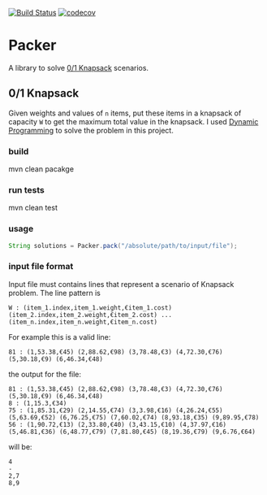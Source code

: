 [![Build Status](https://travis-ci.org/khorshidi/packer.svg?branch=master)](https://travis-ci.org/khorshidi/packer)
[![codecov](https://codecov.io/gh/khorshidi/packer/branch/master/graph/badge.svg)](https://codecov.io/gh/khorshidi/packer)
# Packer
A library to solve [0/1 Knapsack](https://en.wikipedia.org/wiki/Knapsack_problem) scenarios.

## 0/1 Knapsack
Given weights and values of `n` items, put these items in a knapsack of capacity `W` to get the maximum total value in the knapsack.
I used [Dynamic Programming](https://en.wikipedia.org/wiki/Dynamic_programming) to solve the problem in this project.

### build
mvn clean pacakge

### run tests
mvn clean test

### usage
``` java
String solutions = Packer.pack("/absolute/path/to/input/file");
```
### input file format
Input file must contains lines that represent a scenario of Knapsack problem.
The line pattern is
```
W : (item_1.index,item_1.weight,€item_1.cost) (item_2.index,item_2.weight,€item_2.cost) ... (item_n.index,item_n.weight,€item_n.cost)
```
For example this is a valid line:
```
81 : (1,53.38,€45) (2,88.62,€98) (3,78.48,€3) (4,72.30,€76) (5,30.18,€9) (6,46.34,€48)
```
the output for the file:
```
81 : (1,53.38,€45) (2,88.62,€98) (3,78.48,€3) (4,72.30,€76) (5,30.18,€9) (6,46.34,€48)
8 : (1,15.3,€34)
75 : (1,85.31,€29) (2,14.55,€74) (3,3.98,€16) (4,26.24,€55) (5,63.69,€52) (6,76.25,€75) (7,60.02,€74) (8,93.18,€35) (9,89.95,€78) 
56 : (1,90.72,€13) (2,33.80,€40) (3,43.15,€10) (4,37.97,€16) (5,46.81,€36) (6,48.77,€79) (7,81.80,€45) (8,19.36,€79) (9,6.76,€64)
```
will be:
```
4
-
2,7
8,9
```
